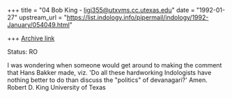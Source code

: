 +++
title = "04 Bob King - ligi355@utxvms.cc.utexas.edu"
date = "1992-01-27"
upstream_url = "https://list.indology.info/pipermail/indology/1992-January/054049.html"

+++
[Archive link](https://list.indology.info/pipermail/indology/1992-January/054049.html)

Status: RO

I was wondering when someone would get around to making the comment that
Hans Bakker made, viz. 'Do all these hardworking Indologists have nothing
better to do than discuss the "politics" of devanagari?'  Amen.
Robert D. King
University of Texas




